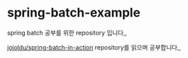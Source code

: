 # spring-batch-example
spring batch 공부를 위한 repository 입니다,,

[jojoldu/spring-batch-in-action](https://github.com/jojoldu/spring-batch-in-action/tree/master) repository를 읽으며 공부합니다,,
